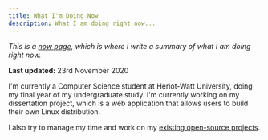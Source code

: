 ```yaml
---
title: What I'm Doing Now
description: What I am doing right now...
---
```


*This is a [now page](https://nownownow.com/about), which is where I write a
summary of what I am doing right now.*

**Last updated:** 23rd November 2020

I'm currently a Computer Science student at Heriot-Watt University, doing my
final year of my undergraduate study. I'm currently working on my dissertation
project, which is a web application that allows users to build their own Linux
distribution.

I also try to manage my time and work on my [existing open-source
projects](/projects/).
